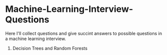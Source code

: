 # Machine-Learning-Interview-Questions
Here I'll collect questions and give succint answers to possible questions in a machine learning interview.

1. Decision Trees and Random Forests
